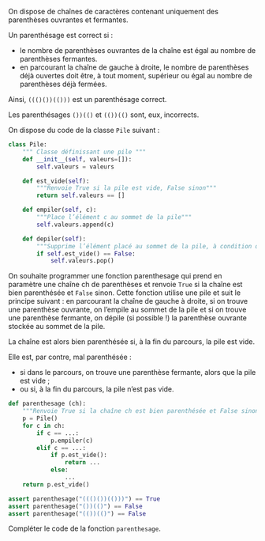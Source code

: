 On dispose de chaînes de caractères contenant uniquement des parenthèses ouvrantes et
fermantes. 

Un parenthésage est correct si :

- le nombre de parenthèses ouvrantes de la chaîne est égal au nombre de parenthèses
fermantes.
- en parcourant la chaîne de gauche à droite, le nombre de parenthèses déjà ouvertes doit
être, à tout moment, supérieur ou égal au nombre de parenthèses déjà fermées.


Ainsi, `((()())(()))` est un parenthésage correct. 

Les parenthésages `())(()` et `(())(()` sont, eux, incorrects.


On dispose du code de la classe `Pile` suivant :

```python linenums='1'
class Pile:
    """ Classe définissant une pile """
    def __init__(self, valeurs=[]):
        self.valeurs = valeurs

    def est_vide(self):
        """Renvoie True si la pile est vide, False sinon"""
        return self.valeurs == []

    def empiler(self, c):
        """Place l’élément c au sommet de la pile"""
        self.valeurs.append(c)

    def depiler(self):
        """Supprime l’élément placé au sommet de la pile, à condition qu’elle soit non vide"""
        if self.est_vide() == False:
            self.valeurs.pop()
```

On souhaite programmer une fonction parenthesage qui prend en paramètre une chaîne ch de
parenthèses et renvoie `True` si la chaîne est bien parenthésée et `False` sinon.
Cette fonction utilise une pile et suit le principe suivant : en parcourant la chaîne de gauche à
droite, si on trouve une parenthèse ouvrante, on l’empile au sommet de la pile et si on trouve
une parenthèse fermante, on dépile (si possible !) la parenthèse ouvrante stockée au sommet
de la pile. 

La chaîne est alors bien parenthésée si, à la fin du parcours, la pile est vide. 

Elle est, par contre, mal parenthésée : 

- si dans le parcours, on trouve une parenthèse fermante, alors que la pile est vide ;
- ou si, à la fin du parcours, la pile n’est pas vide.



```python linenums='1'
def parenthesage (ch):
    """Renvoie True si la chaîne ch est bien parenthésée et False sinon"""
    p = Pile()
    for c in ch:
        if c == ...:
            p.empiler(c)
        elif c == ...:
            if p.est_vide():
                return ...
            else:
                ...
    return p.est_vide()

assert parenthesage("((()())(()))") == True
assert parenthesage("())(()") == False
assert parenthesage("(())(()") == False
```



Compléter le code de la fonction `parenthesage`.